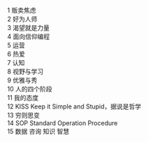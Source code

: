 1 贩卖焦虑  
2 好为人师  
3 渴望就是力量  
4 面向信仰编程  
5 运营  
6 热爱  
7 认知  
8 视野与学习  
9 优雅与秀  
10 人的四个阶段  
11 我的态度  
12 KISS Keep it Simple and Stupid，据说是哲学  
13 穷则思变  
14 SOP Standard Operation Procedure  
15 数据 咨询 知识 智慧
